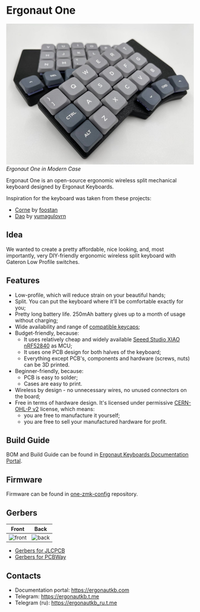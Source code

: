 # Ergonaut One

![Ergonaut One Header Image](img/header.jpg)
*Ergonaut One in Modern Case*

Ergonaut One is an open-source ergonomic wireless split mechanical keyboard designed by Ergonaut Keyboards.

Inspiration for the keyboard was taken from these projects:

* [Corne](https://github.com/foostan/crkbd) by [foostan](https://github.com/foostan)
* [Dao](https://github.com/yumagulovrn/dao-choc-ble) by [yumagulovrn](https://github.com/yumagulovrn)

## Idea

We wanted to create a pretty affordable, nice looking, and, most importantly, very DIY-friendly ergonomic wireless split keyboard with Gateron Low Profile switches.

## Features

* Low-profile, which will reduce strain on your beautiful hands;
* Split. You can put the keyboard where it'll be comfortable exactly for you;
* Pretty long battery life. 250mAh battery gives up to a month of usage without charging;
* Wide availability and range of [compatible keycaps](https://ergonautkb.com/docs/switches/gateron-low-profile#keycaps-compatibility);
* Budget-friendly, because:
  * It uses relatively cheap and widely available [Seeed Studio XIAO nRF52840](https://wiki.seeedstudio.com/XIAO_BLE/) as MCU;
  * It uses one PCB design for both halves of the keyboard;
  * Everything except PCB's, components and hardware (screws, nuts) can be 3D printed.
* Beginner-friendly, because:
  * PCB is easy to solder;
  * Cases are easy to print.
* Wireless by design - no unnecessary wires, no unused connectors on the board;
* Free in terms of hardware design. It's licensed under permissive [CERN-OHL-P v2](https://ohwr.org/cern_ohl_p_v2.pdf) license, which means:
  * you are free to manufacture it yourself;
  * you are free to sell your manufactured hardware for profit.

## Build Guide

BOM and Build Guide can be found in [Ergonaut Keyboards Documentation Portal](https://ergonautkb.com/docs/keyboards/ergonaut-one/intro).

## Firmware

Firmware can be found in [one-zmk-config](https://github.com/ergonautkb/one-zmk-config) repository.

## Gerbers

| Front                                            | Back                                                 |
| ------------------------------------------------ | ---------------------------------------------------- |
| ![front](../../releases/latest/download/pcb.png) | ![back](../../releases/latest/download/pcb_back.png) |

* [Gerbers for JLCPCB](../../releases/latest/download/pcb-JLCPCB_gerbers.zip)
* [Gerbers for PCBWay](../../releases/latest/download/pcb-PCBWay_gerbers.zip)

## Contacts

* Documentation portal: https://ergonautkb.com
* Telegram: https://ergonautkb.t.me
* Telegram (ru): https://ergonautkb_ru.t.me
